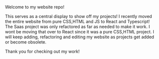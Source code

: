 Welcome to my website repo!

This serves as a central display to show off my projects! I recently moved the entire website from pure CSS,HTML and JS to React and Typescript! 
The Saas project was only refactored as far as needed to make it work. I wont be moving that over to React since it was a pure CSS,HTML project.
I will keep adding, refactoring and editing my website as projects get added or become obsolete.

Thank you for checking out my work!
